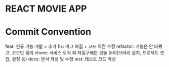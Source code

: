 # REACT MOVIE APP

# Commit Convention

feat: 신규 기능 개발 + 추가
fix: 버그 해결 + 코드 약간 수정
refactor: 기능은 안 바뀌고, 코드만 정리
chore: 서비스 로직 외 자질구레한 것들 (라이브러리 설치, 프로젝트 셋업, 설정 등)
docs: 문서 작성 및 수정
test: 테스트 코드 작성
